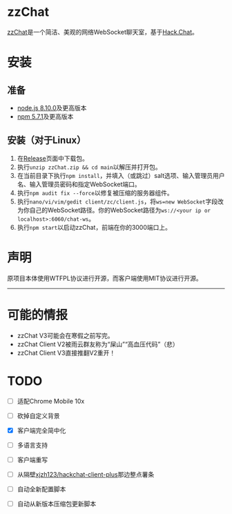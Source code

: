 # zzChat

[zzChat](https://zzchat.eu.org)是一个简洁、美观的网络WebSocket聊天室，基于[Hack.Chat](https://github.com/hack-chat/main)。

# 安装

## 准备

- [node.js 8.10.0](https://nodejs.org/en/download/package-manager/)及更高版本
- [npm 5.7.1](https://nodejs.org/en/download/package-manager/)及更高版本

## 安装（对于Linux）

1. 在[Release](https://github.com/zzChumo/zzChat-All/releases/tag/Release)页面中下载包。
2. 执行`unzip zzChat.zip && cd main`以解压并打开包。
3. 在当前目录下执行`npm install`，并填入（或跳过）salt选项、输入管理员用户名、输入管理员密码和指定WebSocket端口。
4. 执行`npm audit fix --force`以修复被压缩的服务器组件。
8. 执行`nano/vi/vim/gedit client/zc/client.js`，将`ws=new WebSocket`字段改为你自己的WebSocket路径。你的WebSocket路径为`ws://<your ip or localhost>:6060/chat-ws`。
9. 执行`npm start`以启动zzChat，前端在你的3000端口上。

# 声明

原项目本体使用WTFPL协议进行开源，而客户端使用MIT协议进行开源。

---

# 可能的情报

- zzChat V3可能会在寒假之前写完。
- zzChat Client V2被雨云群友称为“屎山”“高血压代码”（悲）
- zzChat Client V3直接推翻V2重开！

# TODO

- [ ] 适配Chrome Mobile 10x
- [ ] 砍掉自定义背景
- [x] 客户端完全简中化
- [ ] 多语言支持
- [ ] 客户端重写
- [ ] 从隔壁[xjzh123/hackchat-client-plus](https://github.com/xjzh123/hackchat-client-plus)那边整点薯条
- [ ] 自动全新配置脚本
- [ ] 自动从新版本压缩包更新脚本

